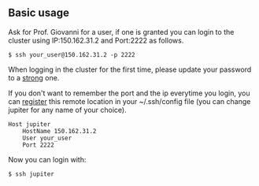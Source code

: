 ## Basic usage 

Ask for Prof. Giovanni for a user, if one is granted you can login to the cluster using IP:150.162.31.2 and Port:2222 as follows.

```console
$ ssh your_user@150.162.31.2 -p 2222
``` 
When logging in the cluster for the first time, please update your password to a [strong](https://edu.gcfglobal.org/en/internetsafety/creating-strong-passwords/1/) one.

If you don't want to remember the port and the ip everytime you login, you can [register](https://linuxize.com/post/using-the-ssh-config-file/) this remote location in your ~/.ssh/config file (you can change jupiter for any name of your choice).

```
Host jupiter
    HostName 150.162.31.2
    User your_user
    Port 2222
``` 

Now you can login with:

```console 
$ ssh jupiter
```

